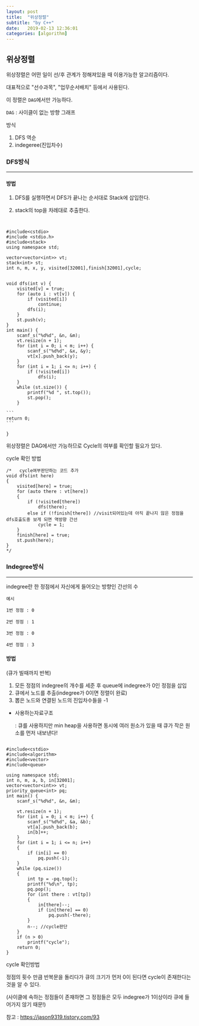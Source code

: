 ```yaml
---
layout: post
title:  "위상정렬"
subtitle: "by C++"
date:   2019-02-13 12:36:01
categories: [algorithm]
---
```


## 위상정렬

위상정렬은 어떤 일이 선/후 관계가 정해져있을 때 이용가능한 알고리즘이다.

대표적으로 "선수과목", "업무순서배치" 등에서 사용된다.

이 정렬은 `DAG`에서만 가능하다.

`DAG` : 사이클이 없는 방향 그래프

방식

1. DFS 역순
2. indegeree(진입차수)



### DFS방식

---



#### 방법

1. DFS를 실행하면서 DFS가 끝나는 순서대로 Stack에 삽입한다.

2. stack의 top을 차례대로 추출한다.

   

~~~


#include<cstdio>
#include <stdio.h>
#include<stack>
using namespace std;

vector<vector<int>> vt;
stack<int> st;
int n, m, x, y, visited[32001],finish[32001],cycle;


void dfs(int v) {
	visited[v] = true;
	for (auto i : vt[v]) {
		if (visited[i])
			continue;
		dfs(i);
	}
	st.push(v);
}
int main() {
	scanf_s("%d%d", &n, &m);
	vt.resize(n + 1);
	for (int i = 0; i < m; i++) {
		scanf_s("%d%d", &x, &y);
		vt[x].push_back(y);
	}
	for (int i = 1; i <= n; i++) {
		if (!visited[i])
			dfs(i);
	}
	while (st.size()) {
		printf("%d ", st.top());
		st.pop();
	}

```
return 0;
```

}
~~~



위상정렬은 DAG에서만 가능하므로 Cycle의 여부를 확인할 필요가 있다.

cycle 확인 방법

~~~
/*   cycle여부판단하는 코드 추가
void dfs(int here)
{
	visited[here] = true;
	for (auto there : vt[here])
	{
		if (!visited[there])
			dfs(there);
		else if (!finish[there]) //visit되어있는데 아직 끝나지 않은 정점을 dfs호출도중 보게 되면 역방향 간선
			cycle = 1;
	}
	finish[here] = true;
	st.push(here);
}
*/
~~~





### Indegree방식

---

indegree란 한 정점에서 자신에게 들어오는 방향인 간선의 수

~~~
예시

1번 정점 : 0

2번 정점 : 1

3번 정점 : 0

4번 정점 : 3
~~~



#### 방법

(큐가 빌때까지 반복)

1. 모든 정점의 indegree의 개수를 세준 후 queue에 indegree가 0인 정점을 삽입
2. 큐에서 노드를 추출(indegree가 0이면 정렬이 완료)
3. 뽑은 노드와 연결된 노드의 진입차수들을 -1



* 사용하는자료구조

  : 큐를 사용하지만 min heap을 사용하면 동시에 여러 원소가 있을 때 큐가 작은 원소를 먼저 내보낸다!

  

~~~

#include<cstdio>
#include<algorithm>
#include<vector>
#include<queue>

using namespace std;
int n, m, a, b, in[32001];
vector<vector<int>> vt;
priority_queue<int> pq;
int main() {
	scanf_s("%d%d", &n, &m);

	vt.resize(n + 1);
	for (int i = 0; i < m; i++) {
		scanf_s("%d%d", &a, &b);
		vt[a].push_back(b);
		in[b]++;
	}
	for (int i = 1; i <= n; i++)
	{
		if (in[i] == 0)
			pq.push(-i);
	}
	while (pq.size())
	{
		int tp = -pq.top();
		printf("%d\n", tp);
		pq.pop();
		for (int there : vt[tp])
		{
			in[there]--;
			if (in[there] == 0)
				pq.push(-there);	
		}
		n--; //cycle판단
	}
	if (n > 0)
		printf("cycle");
	return 0;
}
~~~





cycle 확인방법

정점의 횟수 만큼 반복문을 돌리다가 큐의 크기가 먼저 0이 된다면 cycle이 존재한다는것을 알 수 있다.

(사이클에 속하는 정점들이 존재하면 그 정점들은 모두 indegree가 1이상이라 큐에 들어가지 않기 때문!)



참고 : https://jason9319.tistory.com/93